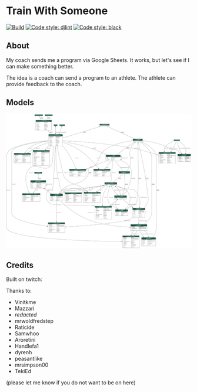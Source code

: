 # Train With Someone

[![Build](https://github.com/shivan-s/training/actions/workflows/main.yml/badge.svg)](https://github.com/shivan-s/training/actions/workflows/main.yml)
[![Code style: djlint](https://img.shields.io/badge/html%20style-djlint-blue.svg)](https://www.djlint.com)
[![Code style: black](https://img.shields.io/badge/code%20style-black-000000.svg)](https://github.com/psf/black)

## About

My coach sends me a program via Google Sheets. It works, but let's see if I can make something better.

The idea is a coach can send a program to an athlete. The athlete can provide feedback to the coach.

## Models

![models graph](./my_project_visualised.png)

## Credits

Built on twitch:

Thanks to:

- Vinitkme
- Mazzari
- _redacted_
- mrwoldfredstep
- Raticide
- Samwhoo
- Aroretini
- Handlefa1
- dyrenh
- peasantlike
- mrsimpson00
- TekiEd

(please let me know if you do not want to be on here)
